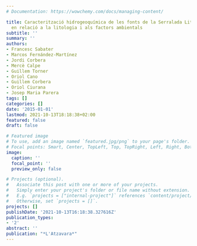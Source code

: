 ```yaml
---
# Documentation: https://wowchemy.com/docs/managing-content/

title: Caracterització hidrogeoquímica de les fonts de la Serralada Litoral Central
  en relació a la litologia i als factors ambientals
subtitle: ''
summary: ''
authors:
- Francesc Sabater
- Marcos Fernández-Martínez
- Jordi Corbera
- Mercè Calpe
- Guillem Torner
- Oriol Cano
- Guillem Corbera
- Oriol Ciurana
- Josep Maria Parera
tags: []
categories: []
date: '2015-01-01'
lastmod: 2021-10-13T18:18:38+02:00
featured: false
draft: false

# Featured image
# To use, add an image named `featured.jpg/png` to your page's folder.
# Focal points: Smart, Center, TopLeft, Top, TopRight, Left, Right, BottomLeft, Bottom, BottomRight.
image:
  caption: ''
  focal_point: ''
  preview_only: false

# Projects (optional).
#   Associate this post with one or more of your projects.
#   Simply enter your project's folder or file name without extension.
#   E.g. `projects = ["internal-project"]` references `content/project/deep-learning/index.md`.
#   Otherwise, set `projects = []`.
projects: []
publishDate: '2021-10-13T16:18:38.327616Z'
publication_types:
- '2'
abstract: ''
publication: "*L'Atzavara*"
---
```

